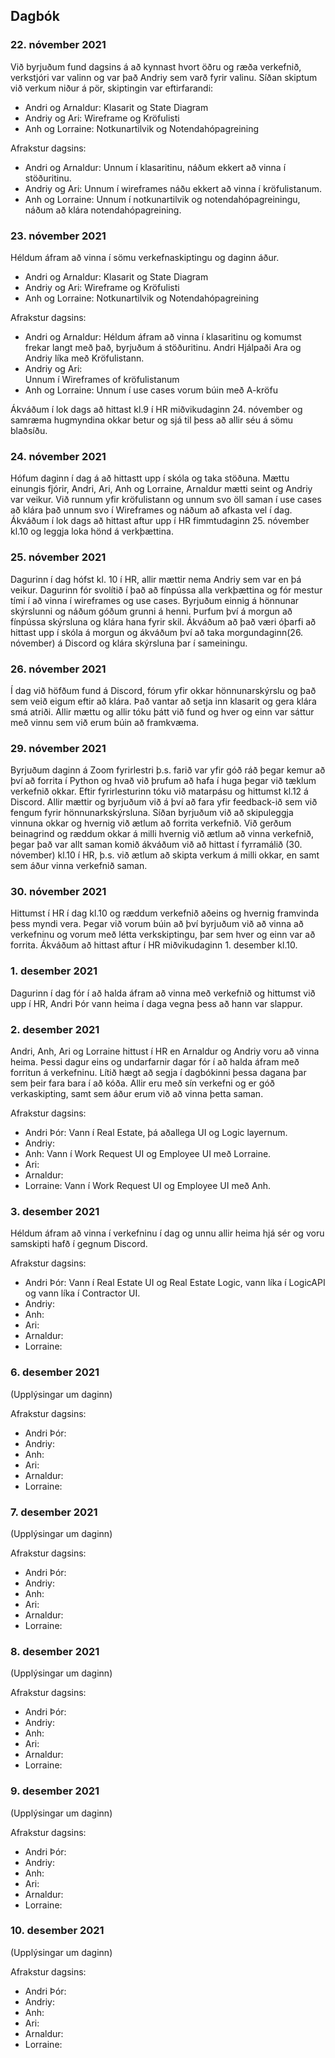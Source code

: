 ## Dagbók
### 22. nóvember 2021
Við byrjuðum fund dagsins á að kynnast hvort öðru og ræða verkefnið, verkstjóri var valinn og var það Andriy sem varð fyrir valinu. Síðan skiptum við verkum niður á pör, skiptingin var eftirfarandi:

* Andri og Arnaldur: 
  Klasarit og State Diagram
* Andriy og Ari:
  Wireframe og Kröfulisti
* Anh og Lorraine: 
  Notkunartilvik og Notendahópagreining

Afrakstur dagsins:
* Andri og Arnaldur:
  Unnum í klasaritinu, náðum ekkert að vinna í stöðuritinu.
* Andriy og Ari: 
  Unnum í wireframes náðu ekkert að vinna í kröfulistanum.
* Anh og Lorraine:
  Unnum í notkunartilvik og notendahópagreiningu, náðum að klára notendahópagreining.

### 23. nóvember 2021
Héldum áfram að vinna í sömu verkefnaskiptingu og daginn áður.

* Andri og Arnaldur: 
  Klasarit og State Diagram 
* Andriy og Ari:
  Wireframe og Kröfulisti
* Anh og Lorraine: 
  Notkunartilvik og Notendahópagreining
  
Afrakstur dagsins:
* Andri og Arnaldur:
  Héldum áfram að vinna í klasaritinu og komumst frekar langt með það, byrjuðum á stöðuritinu. Andri Hjálpaði Ara og Andriy líka með Kröfulistann.
* Andriy og Ari:  
  Unnum í Wireframes of kröfulistanum
* Anh og Lorraine:
  Unnum í use cases vorum búin með A-kröfu

Ákváðum í lok dags að hittast kl.9 í HR miðvikudaginn 24. nóvember og samræma hugmyndina okkar betur og sjá til þess að allir séu á sömu blaðsíðu. 

### 24. nóvember 2021
Hófum daginn í dag á að hittastt upp í skóla og taka stöðuna. Mættu einungis fjórir, Andri, Ari, Anh og Lorraine, Arnaldur mætti seint og Andriy var veikur. Við runnum yfir kröfulistann og unnum svo öll saman í use cases að klára það unnum svo í Wireframes og náðum að afkasta vel í dag. Ákváðum í lok dags að hittast aftur upp í HR fimmtudaginn 25. nóvember kl.10 og leggja loka hönd á verkþættina.

### 25. nóvember 2021
Dagurinn í dag hófst kl. 10 í HR, allir mættir nema Andriy sem var en þá veikur. Dagurinn fór svolítið í það að fínpússa alla verkþættina og fór mestur tími í að vinna í wireframes og use cases. Byrjuðum einnig á hönnunar skýrslunni og náðum góðum grunni á henni. Þurfum því á morgun að fínpússa skýrsluna og klára hana fyrir skil. Ákváðum að það væri óþarfi að hittast upp í skóla á morgun og ákváðum því að taka morgundaginn(26. nóvember) á Discord og klára skýrsluna þar í sameiningu.

### 26. nóvember 2021
Í dag við höfðum fund á Discord, fórum yfir okkar hönnunarskýrslu og það sem veið eigum eftir að klára. Það vantar að setja inn klasarit og gera klára smá atriði. Allir mættu og allir tóku þátt við fund og hver og einn var sáttur með vinnu sem við erum búin að framkvæma. 

### 29. nóvember 2021
Byrjuðum daginn á Zoom fyrirlestri þ.s. farið var yfir góð ráð þegar kemur að því að forrita í Python og hvað við þrufum að hafa í huga þegar við tæklum verkefnið okkar. Eftir fyrirlesturinn tóku við matarpásu og hittumst kl.12 á Discord. Allir mættir og byrjuðum við á því að fara yfir feedback-ið sem við fengum fyrir hönnunarkskýrsluna. Síðan byrjuðum við að skipuleggja vinnuna okkar og hvernig við ætlum að forrita verkefnið. Við gerðum beinagrind og ræddum okkar á milli hvernig við ætlum að vinna verkefnið, þegar það var allt saman komið ákváðum við að hittast í fyrramálið (30. nóvember) kl.10 í HR, þ.s. við ætlum að skipta verkum á milli okkar, en samt sem áður vinna verkefnið saman.

### 30. nóvember 2021
Hittumst í HR í dag kl.10 og ræddum verkefnið aðeins og hvernig framvinda þess myndi vera. Þegar við vorum búin að því byrjuðum við að vinna að verkefninu og vorum með létta verkskiptingu, þar sem hver og einn var að forrita. Ákváðum að hittast aftur í HR miðvikudaginn 1. desember kl.10.

### 1. desember 2021
Dagurinn í dag fór í að halda áfram að vinna með verkefnið og hittumst við upp í HR, Andri Þór vann heima í daga vegna þess að hann var slappur.

### 2. desember 2021
Andri, Anh, Ari og Lorraine hittust í HR en Arnaldur og Andriy voru að vinna heima. Þessi dagur eins og undarfarnir dagar fór í að halda áfram með forritun á verkefninu. Lítið hægt að segja í dagbókinni þessa dagana þar sem þeir fara bara í að kóða. Allir eru með sín verkefni og er góð verkaskipting, samt sem áður erum við að vinna þetta saman. 

Afrakstur dagsins:
* Andri Þór: Vann í Real Estate, þá aðallega UI og Logic layernum.
* Andriy:
* Anh: Vann í Work Request UI og Employee UI með Lorraine.
* Ari: 
* Arnaldur:
* Lorraine: Vann í Work Request UI og Employee UI með Anh.

### 3. desember 2021
Héldum áfram að vinna í verkefninu í dag og unnu allir heima hjá sér og voru samskipti hafð í gegnum Discord. 

Afrakstur dagsins:
* Andri Þór: Vann í Real Estate UI og Real Estate Logic, vann líka í LogicAPI og vann líka í Contractor UI.
* Andriy:
* Anh: 
* Ari: 
* Arnaldur:
* Lorraine: 

### 6. desember 2021
(Upplýsingar um daginn)

Afrakstur dagsins:
* Andri Þór: 
* Andriy:
* Anh: 
* Ari: 
* Arnaldur:
* Lorraine: 

### 7. desember 2021
(Upplýsingar um daginn)

Afrakstur dagsins:
* Andri Þór: 
* Andriy:
* Anh: 
* Ari: 
* Arnaldur:
* Lorraine: 

### 8. desember 2021
(Upplýsingar um daginn)

Afrakstur dagsins:
* Andri Þór: 
* Andriy:
* Anh: 
* Ari: 
* Arnaldur:
* Lorraine: 

### 9. desember 2021
(Upplýsingar um daginn)

Afrakstur dagsins:
* Andri Þór: 
* Andriy:
* Anh: 
* Ari: 
* Arnaldur:
* Lorraine: 

### 10. desember 2021
(Upplýsingar um daginn)

Afrakstur dagsins:
* Andri Þór: 
* Andriy:
* Anh: 
* Ari: 
* Arnaldur:
* Lorraine: 